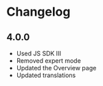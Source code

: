 # Changelog

## 4.0.0
* Used JS SDK III
* Removed expert mode
* Updated the Overview page
* Updated translations
